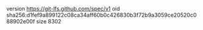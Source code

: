 version https://git-lfs.github.com/spec/v1
oid sha256:d1fef9a899122c08ca34aff60b0c426830b3f72b9a3059ce20520c088902e00f
size 8302
